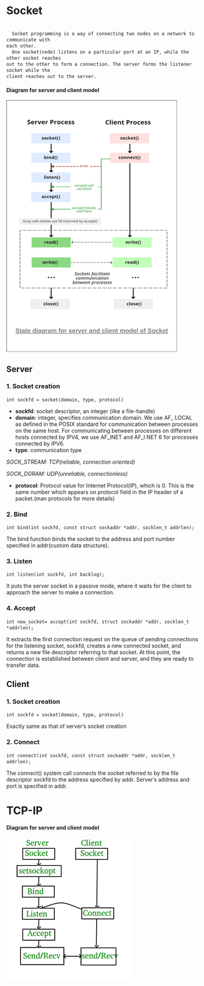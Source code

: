 # Socket

```

  Socket programming is a way of connecting two nodes on a network to communicate with
each other.
  One socket(node) listens on a particular port at an IP, while the other socket reaches 
out to the other to form a connection. The server forms the listener socket while the 
client reaches out to the server.

```

#### Diagram for server and client model

![](ressources/conceptSocket.png)

## Server
### 1. Socket creation

```
int sockfd = socket(domain, type, protocol)
```
 * __sockfd__: socket descriptor, an integer (like a file-handle)
 * __domain__: integer, specifies communication domain. We use AF_ LOCAL as defined in the POSIX standard for communication between processes on the same host. For communicating between processes on different hosts connected by IPV4, we use AF_INET and AF_I NET 6 for processes connected by IPV6.
 * __type__: communication type
 
*SOCK_STREAM: TCP(reliable, connection oriented)*

*SOCK_DGRAM: UDP(unreliable, connectionless)*
 * __protocol__: Protocol value for Internet Protocol(IP), which is 0. This is the same number which appears on protocol field in the IP header of a packet.(man protocols for more details)
 
 ### 2. Bind
 
 ```
int bind(int sockfd, const struct sockaddr *addr, socklen_t addrlen);
```

The bind function binds the socket to the address and port number specified in addr(custom data structure).

### 3. Listen

 ```
int listen(int sockfd, int backlog);
```

It puts the server socket in a passive mode, where it waits for the client to approach the server to make a connection.

### 4. Accept

 ```
int new_socket= accept(int sockfd, struct sockaddr *addr, socklen_t *addrlen);
```
It extracts the first connection request on the queue of pending connections for the listening socket, sockfd, creates a new connected socket, and returns a new file descriptor referring to that socket. At this point, the connection is established between client and server, and they are ready to transfer data.

## Client
### 1. Socket creation

```
int sockfd = socket(domain, type, protocol)
```

Exactly same as that of server’s socket creation

### 2. Connect

```
int connect(int sockfd, const struct sockaddr *addr, socklen_t addrlen);
```

The connect() system call connects the socket referred to by the file descriptor sockfd to the address specified by addr. Server’s address and port is specified in addr.

# TCP-IP

#### Diagram for server and client model

![](ressources/Socket_TCP-IP.png)

